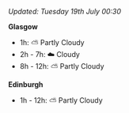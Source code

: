 *Updated: Tuesday 19th July 00:30*

**Glasgow**

* 1h: :partly_sunny: Partly Cloudy
* 2h - 7h: :cloud: Cloudy
* 8h - 12h: :partly_sunny: Partly Cloudy

**Edinburgh**

* 1h - 12h: :partly_sunny: Partly Cloudy
